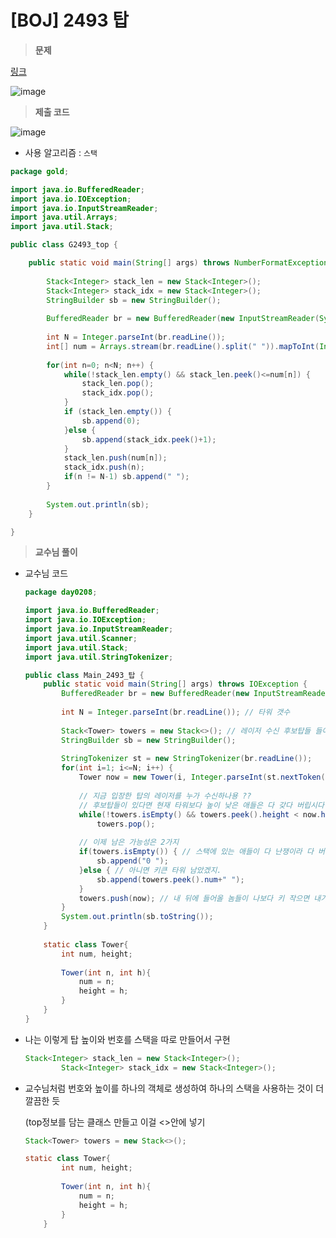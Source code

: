 # [BOJ] 2493 탑
> **문제**
> 

[링크](https://www.acmicpc.net/problem/2493)

![image](https://user-images.githubusercontent.com/80896077/174564734-dae2211e-7f10-4cb4-a2ac-4d231c501fa9.png)

> **제출 코드**

![image](https://user-images.githubusercontent.com/80896077/174564810-03003a7d-3a32-4ebd-b6fc-5161a7cd61f9.png)

- 사용 알고리즘 : `스택`

```java
package gold;

import java.io.BufferedReader;
import java.io.IOException;
import java.io.InputStreamReader;
import java.util.Arrays;
import java.util.Stack;

public class G2493_top {

	public static void main(String[] args) throws NumberFormatException, IOException {
		
		Stack<Integer> stack_len = new Stack<Integer>();
		Stack<Integer> stack_idx = new Stack<Integer>();
		StringBuilder sb = new StringBuilder();
		
		BufferedReader br = new BufferedReader(new InputStreamReader(System.in));
		
		int N = Integer.parseInt(br.readLine());
		int[] num = Arrays.stream(br.readLine().split(" ")).mapToInt(Integer::parseInt).toArray();
		
		for(int n=0; n<N; n++) {
			while(!stack_len.empty() && stack_len.peek()<=num[n]) {
				stack_len.pop();
				stack_idx.pop();
			}
			if (stack_len.empty()) {
				sb.append(0);
			}else {
				sb.append(stack_idx.peek()+1);
			}
			stack_len.push(num[n]);
			stack_idx.push(n);
			if(n != N-1) sb.append(" ");
		}
		
		System.out.println(sb);
	}

}
```

> **교수님 풀이**
> 
- 교수님 코드
    
    ```java
    package day0208;
    
    import java.io.BufferedReader;
    import java.io.IOException;
    import java.io.InputStreamReader;
    import java.util.Scanner;
    import java.util.Stack;
    import java.util.StringTokenizer;
    
    public class Main_2493_탑 {
    	public static void main(String[] args) throws IOException {
    		BufferedReader br = new BufferedReader(new InputStreamReader(System.in));
    		
    		int N = Integer.parseInt(br.readLine()); // 타워 갯수
    		
    		Stack<Tower> towers = new Stack<>(); // 레이저 수신 후보탑들 들어가는 스택.
    		StringBuilder sb = new StringBuilder();
    		
    		StringTokenizer st = new StringTokenizer(br.readLine());
    		for(int i=1; i<=N; i++) {
    			Tower now = new Tower(i, Integer.parseInt(st.nextToken())); // 탑 번호와 높이를 하나의 객체로 묶어서 생성.
    			
    			// 지금 입장한 탑의 레이저를 누가 수신하나용 ??
    			// 후보탑들이 있다면 현재 타워보다 높이 낮은 애들은 다 갖다 버립시다.
    			while(!towers.isEmpty() && towers.peek().height < now.height)
    				towers.pop();
    			
    			// 이제 남은 가능성은 2가지
    			if(towers.isEmpty()) { // 스택에 있는 애들이 다 난쟁이라 다 버려졌거나
    				sb.append("0 ");
    			}else { // 아니면 키큰 타워 남았겠지.
    				sb.append(towers.peek().num+" ");
    			}
    			towers.push(now); // 내 뒤에 들어올 놈들이 나보다 키 작으면 내가 레이저 수신 후보!
    		}
    		System.out.println(sb.toString());
    	}
    	
    	static class Tower{
    		int num, height;
    		
    		Tower(int n, int h){
    			num = n;
    			height = h;
    		}
    	}
    }
    ```
    
- 나는 이렇게 탑 높이와 번호를 스택을 따로 만들어서 구현
    
    ```java
    Stack<Integer> stack_len = new Stack<Integer>();
    		Stack<Integer> stack_idx = new Stack<Integer>();
    ```
    
- 교수님처럼 번호와 높이를 하나의 객체로 생성하여 하나의 스택을 사용하는 것이 더 깔끔한 듯
    
    (top정보를 담는 클래스 만들고 이걸 <>안에 넣기
    
    ```java
    Stack<Tower> towers = new Stack<>();
    
    static class Tower{
    		int num, height;
    		
    		Tower(int n, int h){
    			num = n;
    			height = h;
    		}
    	}
    ```
